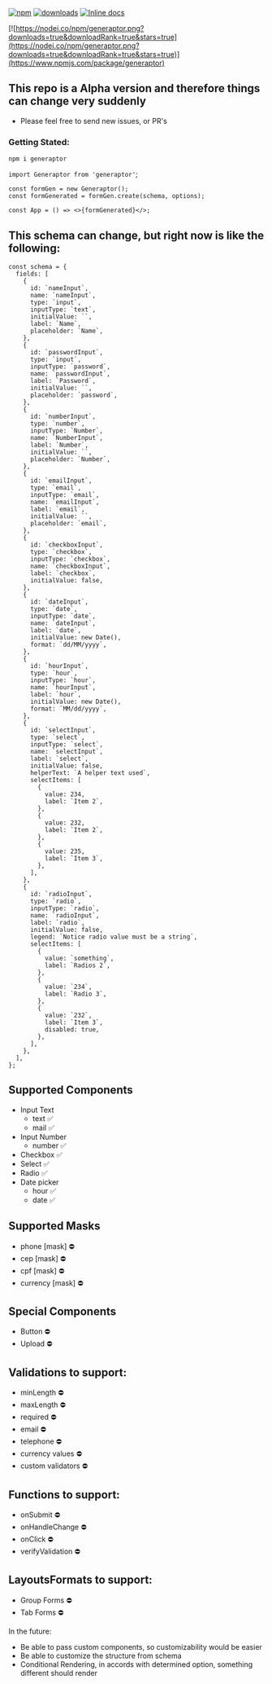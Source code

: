 
[![npm](https://img.shields.io/npm/v/generaptor.svg?maxAge=2592000)](https://www.npmjs.com/package/generaptor)
[![downloads](https://img.shields.io/npm/dt/generaptor.svg?maxAge=2592000)](https://www.npmjs.com/package/generaptor)
[![Inline docs](http://inch-ci.org/github/welitonderesende/generaptor.svg?branch=master)](http://inch-ci.org/github/welitonderesende/generaptor)

[![https://nodei.co/npm/generaptor.png?downloads=true&downloadRank=true&stars=true](https://nodei.co/npm/generaptor.png?downloads=true&downloadRank=true&stars=true)](https://www.npmjs.com/package/generaptor)

## This repo is a Alpha version and therefore things can change very suddenly
- Please feel free to send new issues, or PR's 

### Getting Stated: 
`npm i generaptor`

`import Generaptor from 'generaptor'`;

```
const formGen = new Generaptor();
const formGenerated = formGen.create(schema, options);

const App = () => <>{formGenerated}</>;

```

##  This schema can change, but right now is like the following:
```
const schema = {
  fields: [
    {
      id: `nameInput`,
      name: `nameInput`,
      type: `input`,
      inputType: `text`,
      initialValue: ``,
      label: `Name`,
      placeholder: `Name`,
    },
    {
      id: `passwordInput`,
      type: `input`,
      inputType: `password`,
      name: `passwordInput`,
      label: `Password`,
      initialValue: ``,
      placeholder: `password`,
    },
    {
      id: `numberInput`,
      type: `number`,
      inputType: `Number`,
      name: `NumberInput`,
      label: `Number`,
      initialValue: ``,
      placeholder: `Number`,
    },
    {
      id: `emailInput`,
      type: `email`,
      inputType: `email`,
      name: `emailInput`,
      label: `email`,
      initialValue: ``,
      placeholder: `email`,
    },
    {
      id: `checkboxInput`,
      type: `checkbox`,
      inputType: `checkbox`,
      name: `checkboxInput`,
      label: `checkbox`,
      initialValue: false,
    },
    {
      id: `dateInput`,
      type: `date`,
      inputType: `date`,
      name: `dateInput`,
      label: `date`,
      initialValue: new Date(),
      format: `dd/MM/yyyy`,
    },
    {
      id: `hourInput`,
      type: `hour`,
      inputType: `hour`,
      name: `hourInput`,
      label: `hour`,
      initialValue: new Date(),
      format: `MM/dd/yyyy`,
    },
    {
      id: `selectInput`,
      type: `select`,
      inputType: `select`,
      name: `selectInput`,
      label: `select`,
      initialValue: false,
      helperText: `A helper text used`,
      selectItems: [
        {
          value: 234,
          label: `Item 2`,
        },
        {
          value: 232,
          label: `Item 2`,
        },
        {
          value: 235,
          label: `Item 3`,
        },
      ],
    },
    {
      id: `radioInput`,
      type: `radio`,
      inputType: `radio`,
      name: `radioInput`,
      label: `radio`,
      initialValue: false,
      legend: `Notice radio value must be a string`,
      selectItems: [
        {
          value: `something`,
          label: `Radios 2`,
        },
        {
          value: `234`,
          label: `Radio 3`,
        },
        {
          value: `232`,
          label: `Item 3`,
          disabled: true,
        },
      ],
    },
  ],
};
```


## Supported Components
- Input Text 
  - text ✅
  - mail ✅
- Input Number
  - number ✅
- Checkbox ✅
- Select ✅
- Radio ✅
- Date picker 
  - hour ✅
  - date ✅

## Supported Masks
- phone [mask] ⛔️
- cep [mask] ️️️️⛔️
- cpf [mask] ⛔️
- currency [mask] ⛔️

## Special Components 
- Button ️️⛔️
- Upload ⛔️


## Validations to support: 
- minLength ⛔️
- maxLength ⛔️
- required ⛔️
- email ⛔️
- telephone ⛔️
- currency values ⛔️
- custom validators ⛔️

## Functions to support: 
- onSubmit ⛔️
- onHandleChange ⛔️
- onClick ⛔️
- verifyValidation ⛔️

## LayoutsFormats to support:
- Group Forms ⛔️
- Tab Forms ⛔️


In the future: 
- Be able to pass custom components, so customizability would be easier
- Be able to customize the structure from schema
- Conditional Rendering, in accords with determined option, something different should render